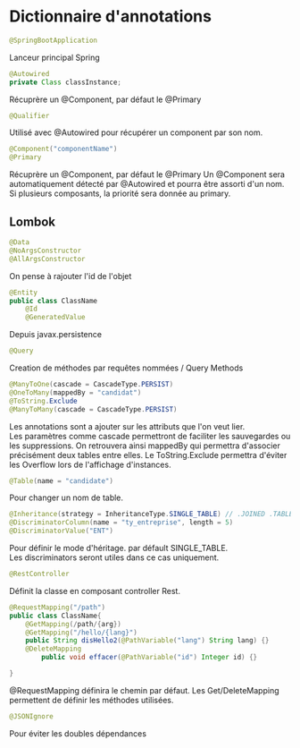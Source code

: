 # Dictionnaire d'annotations

```java
@SpringBootApplication
```

Lanceur principal Spring

```Java
@Autowired
private Class classInstance;
```

Récuprère un @Component, par défaut le @Primary

```Java
@Qualifier
```

Utilisé avec @Autowired pour récupérer un component par son nom.

```java
@Component("componentName")
@Primary
```

Récuprère un @Component, par défaut le @Primary
Un @Component sera automatiquement détecté par @Autowired et pourra être assorti d'un nom.  
Si plusieurs composants, la priorité sera donnée au primary.

## Lombok

```java
@Data
@NoArgsConstructor
@AllArgsConstructor
```

On pense à rajouter l'id de l'objet

```java
@Entity
public class ClassName
    @Id
    @GeneratedValue
```

Depuis javax.persistence

```java
@Query
```

Creation de méthodes par requêtes nommées / Query Methods

```java
@ManyToOne(cascade = CascadeType.PERSIST)
@OneToMany(mappedBy = "candidat")
@ToString.Exclude
@ManyToMany(cascade = CascadeType.PERSIST)
```

Les annotations sont a ajouter sur les attributs que l'on veut lier.  
Les paramètres comme cascade permettront de faciliter les sauvegardes ou les suppressions.
On retrouvera ainsi mappedBy qui permettra d'associer précisément deux tables entre elles.
Le ToString.Exclude permettra d'éviter les Overflow lors de l'affichage d'instances.

```java
@Table(name = "candidate")
```

Pour changer un nom de table.

```java
@Inheritance(strategy = InheritanceType.SINGLE_TABLE) // .JOINED .TABLE_PER_CLASS
@DiscriminatorColumn(name = "ty_entreprise", length = 5)
@DiscriminatorValue("ENT")
```

Pour définir le mode d'héritage. par défault SINGLE_TABLE.  
Les discriminators seront utiles dans ce cas uniquement.

```java
@RestController
```

Définit la classe en composant controller Rest.

```java
@RequestMapping("/path")
public class ClassName{
    @GetMapping(/path/{arg})
    @GetMapping("/hello/{lang}")
	public String disHello2(@PathVariable("lang") String lang) {}  
    @DeleteMapping
    	public void effacer(@PathVariable("id") Integer id) {}

}
```

@RequestMapping définira le chemin par défaut.
Les Get/DeleteMapping permettent de définir les méthodes utilisées.

```java
@JSONIgnore
```

Pour éviter les doubles dépendances
